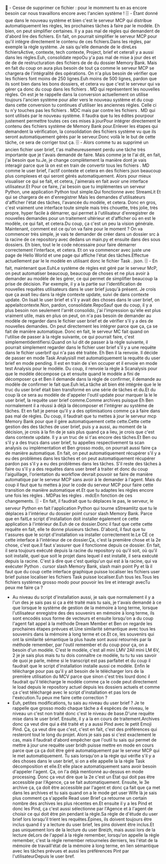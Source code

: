 📌 - Cesse de supprimer ce fichier : pour le momment tu en as encore besoin car nous travaillons encore avec l'ancien système !
🗄️ - Étant donné que dans le nouveau système et bien c'est le serveur MCP qui distribue automatiquement les règles, les prochaines tâches à faire par le modèle. Eh bien, on peut simplifier certaines. Il y a pas mal de règles qui demandent de d'abord lire des fichiers. En fait, on pourrait simplifier le serveur MCP pour qu'il intègre directement le contenu de ces fichiers.Dans les règles, par exemple la règle système. Je sais qu'elle demande de le direLes fichiersActive, contexte, tech contexte, Project, brief et ceteraIl y a aussi dans les règles.Euh, consolidate repoOu y'a pas mal de mise à jour des et de de de restructuration des fichiers de de du dossier Memory Bank. Mais en fait du coup on aura plus besoin de tout ça comme le serveur MCP se chargera de l'intégralité des opérations. On n'a plus besoin de vérifier que les fichiers font moins de 250 lignes.Euh moins de 500 lignes, pardon que ils sont bien dans les bons dossiers, et cetera vu que c'est le serveur qui va gérer ça donc du coup dans les fichiers . MD qui représentent les nouvelles règles. On est je te rappelle dans la conversion actuellement on utilise toujours l'ancien système pour aller vers le nouveau système et du coup dans cette conversion tu continues d'utiliser les anciennes règles. Celle ci tu n'y touches pas les fichiers . MDC mais par contre les fichiers . MD qui sont utilisés par le nouveau système. Il faudra que tu les édites pourpour justement permettre toutes ces ces mises à jourPour intégrer directement le contenu des fichiers système de Memory Bank pour.Enlever les étapes qui demandent la vérification, la consolidation des fichiers système vu que ils seront automatiquement gérés par le serveur.Donc voilà le le but de cette tâche, ce sera de corriger tout ça.
🗄️ - Alors comme tu as supprimé un ancien fichier user brief, t'as malheureusement perdu une tâche très importante que je t'avais demandé de faire. Mais comme je te l'ai dit, en fait, j'ai besoin que tu.Je, je change complètement la manière dont je vais interagir parce que là on est en train de convertir tous les fichiers . MD comme le user brief, l'actif contexte et cetera en des fichiers json beaucoup plus complexes et qui seront gérés automatiquement. Alors pour mieux visualiser ce qui se fait, et cetera, j'aimerais en fait avoir une interface utilisateur.Et Pour ce faire, j'ai besoin que tu implémentes un serveur Python, une application Python tout simple.Qui fonctionne avec StreamLit Et qui se chargera de en d'enregistrer Mais les demandes d'utilisateurs d'afficher l'état des tâches, l'avancée du modèle, et cetera. Donc en gros, c'est vraiment une interface toute simple mais très chouette, très jolie, très propre, hyper facile à démarrer, qui permet à l'utilisateur d'enregistrer de nouvelles demandes pour un traitement ultérieur et d'afficher où en est le modèle, ce qui fait, et cetera.Du coup, ça c'est un peu la vision générale. Maintenant, comment est ce qu'on va faire pour le moment ? On va commencer très simple, je vais te demander de créer dans un dossier src à la racine de ce repository avec dedans un main.py et ensuite dans des sous dossiers. Eh bien, tout le le code nécessaire pour faire démarrer correctement l'interface, et cetera. Et on va commencer avec juste une page de Hello World et une page qui affiche l'état des tâches.Effectue actuellement par le le modèle en utilisant donc le fichier Task . json.
🗄️ - En fait, maintenant que.EuhLe système de règles est géré par le serveur McP, on peut automatiser beaucoup, beaucoup de choses et ne plus avoir à demander au modèle de les gérer, ce qui permet de simplifier beaucoup la prise de décision. Par exemple, il y a la partie sur l'identification de nouvelles requêtes utilisateurs dans le user brief jusqu'à présent. Je crois que ça avait lieu dans la règle contexte update, suivi de dans contexte update. On lisait le user brief et s'il y avait des choses dans le user brief, on appelaitcontexte.Non, pardon, consolidate.RepoSauf que du coup, il y a plus besoin non seulement l'arrêt consolido, j'ai l'impression qu'elle est plus vraiment utile, mais en plus on peut, on n'a pas besoin de demander au modèle de regarder dans le fichier user brief et de vérifier s'il y a des de nouvelles demandes. On peut directement les intégrer parce que ça, ça se fait de manière automatique. Donc en fait, le serveur MC fait quand on l'utilise de passer à la règle suivante, ce qui pourrait faire, c'est simplementidentifiersi.Quand on lui dit de passer à la règle suivante, il pourrait simplement regarder dans le fichier user brief s'il y a une requête dans le fichier userbrif qui n'a pas été traitée. Eh Ben il la renvoie. Il décide de passer en mode Task AnalysisIl met automatiquement la requête du user brief en mode pending. Il est en train de s'en occuper et il envoie en mode test Analysis pour le modèle. Du coup, il renvoie la règle à Scanalysis pour que le modèle décompose ça et ensuite quand le modèle a fini de décomposer ça et Ben il demande dans la règle de confirmer, il demande au modèle de confirmer le fait que.Euh leLa tâche ait bien été intégrée que le le truc du user brief était bien transformé en une série de tâches et du.Et du coup là ce sera au modèle de d'appeler l'outil update pour marquer la le le user brief, la requête user brief comme.Comme archives puisque Eh Ben normalement il a réussi à déjà la décomposer et l'intégrer au système de tâches. Et en fait je pense qu'il y a des optimisations comme ça à faire dans pas mal de règles. Du coup, il faudrait que tu mettes à jour le serveur mcp Memory Bank pour que il gère automatiquement cette cette.Cette cette gestion des des tâches de user brief, puis y a aussi, au moment de la décision, je crois à la fin de je sais plus quand ça a lieu, je crois que c'est dans contexte update. Il y a un truc de si t'as encore des tâches.Et Ben ou s'il y a des trucs dans user brief, tu appelles respectivement ta scan analysis ou implémentation et Ben grosso modo, on pourrait aussi faire ça de manière automatique. En fait, on peut automatiquement récupérer s'il y a eu des problèmes dans les tâches et on peut automatiquement récupérer pardon pas s'il y a eu des problèmes dans les tâches. S'il reste des tâches à faire ou s'il y a des requêtes dans user breef à traiter et donc du coup l'aiguillage, l'orientation du workflow devrait pouvoir se faire de manière automatique par le serveur MCP sans avoir à le demander à l'agent. Mais du coup il faut que tu mettes à jour le code du serveur MCP pour faire cette transition de manière automatique et.Et que tu adaptes les règles encore une fois les règles . MDPas les règles . mdcEn fonction de ces changements.
🗄️ - En fait, il faudrait que tu déplaces le pas, le serveur, le serveur Python en fait l'application Python qui tourne sStreamlitz que tu le déplaces à l'intérieur du dossier point cursor slash Memory Bank. Parce que en faitLe script d'installation doit installer également ce cette application à l'intérieur de.Euh de ce dossier.Donc il faut que cette cette requête en fait, elle te donne plusieurs tâches. D'abord, il faut que tu t'assures que le script d'installation va installer correctement le.Le CE ce cette interface à l'intérieur de ce dossier.Ça, c'est la première chose et la 2e chose, c'est que.Il faut s'assurer que il fonctionne depuis ce dossier. En fait, il sera toujours exécuté depuis la racine du repository où qu'il soit, où qu'il soit installé, quel que soit le projet dans lequel il est installé, il sera exécuté depuis la racine. C'est à dire que c'est quelqu'un qui est à la racine, qui va exécuter Python . cursor slash Memory Bank, slash main point Py et là il faut que du coup cette interface graphique puisse localiser les fichiers user brief puisse localiser les fichiers Task puisse localiser.Euh tous les.Tous les fichiers systèmes grosso modo pour pouvoir les lire et interagir avecTu peux me faire ça ?
- Au niveau du script d'installation aussi, je sais que normalement il y a l'un des je sais pas si ça a été traité mais tu sais, je t'avais demandé à ce que lorsque le système de gestion de la mémoire à long terme, lorsque l'utilisateur enregistre des des souvenirs en mémoire à long terme, ils sont encodés sous forme de vecteurs et ensuite lorsqu'on a du coup l'agent fait appel à la méthode Dream Member et Ben on regarde les prochaines étapes prévues et.Une similarité sémantique avec tous les souvenirs dans la mémoire à long terme et ce.Et ce, les souvenirs qui ont la similarité sémantique la plus haute sont aussi retournés par la méthode remember, par l'outil remember et du coup pour ça, on a besoin d'un modèle. C'est le modèle, c'est all mini LMV 2All mini LM 6V, 2 je je sais plus mais tu tu dois connaître ce modèle, tu tu tu vas savoir de quoi je parle, même si le transcript est pas parfaitet et du coup il faudrait que le script d'installation installe aussi ce modèle. Enfin le télécharge pour pas qu'il y ait besoin de le télécharger lors de la première utilisation du MCV parce que sinon c'est très lourd donc il faudrait qu'il télécharge le modèle comme ça le code peut directement le load depuis le repository actuel depuis les dossiers actuels et comme ça c'est téléchargé avec le script d'installation et pas lors de l'exécution.Tu peux me faire cette correction ?
- Euh, petites modifications, tu sais au niveau du user brief ? Je te rappelle que grosso modo chaque tâche a 4 espèces de niveau, le niveau un c'est non traité donc c'est le niveau de base.D'une requête mise dans le user brief. Ensuite, il y a la en cours de traitement.Archives donc ça veut dire qui a été traité et y a aussi Pind avec le petit Emoji Pind. Ça, ça veut dire que c'est, c'est en fait, c'est des préférences qui resteront tout le long du projet. Alors je sais pas si c'est exactement le cas, mais il faudrait d'abord empêcher que l'outil tu sais qui permet de mettre à jour une requête user bridh puisse mettre en mode en cours parce que ça ça doit être géré automatiquement par le serveur MCP qui le met automatiquement. Tu sais lorsqu'on a la règle qui vérifie s'il y a des choses dans le user brief, si on a elle appelle la la règle Task décomposition et elle.Et elle place automatiquement sans avoir besoin d'appeler l'agent. Ça, on l'a déjà mentionné au-dessus en mode processing. Donc ça veut dire que la 2e c'est un État qui doit pas être accessible par l'Agence, ça se fait automatiquement. Ensuite, le 3e archive ça, ça doit être accessible par l'agent et donc ça fait que ça met dans les archives et tu sais quand on a le mode get user Wife là je sais plus comment ça s'appelle Read user Brief ça retourne un certain nombre des archives les plus récentes en.Et ensuite il y a les Pind et donc les Pind, ça c'est aussi sélectionne par l'Agence et à l'agent de choisir ce qui doit être pin pendant la règle.Sa règle de d'étude du user brief lors lorsqu'il trient les requêtes.Épines, ils doivent toujours être inclus quand il y a lecture du user brief, les pins doivent être inclus.Et pas uniquement lors de la lecture du user Breizh, mais aussi lors de la lecture deLors de l'appel à la règle remember, lorsqu'on appelle la règle remember, c'est la règle remember retourneles derniers, les l'état de la mémoire de travaill'état de la mémoire à long terme, en lien sémantique avec les tâches prévues et aussi les préférences Pint par l'utilisateurDepuis le user bref.